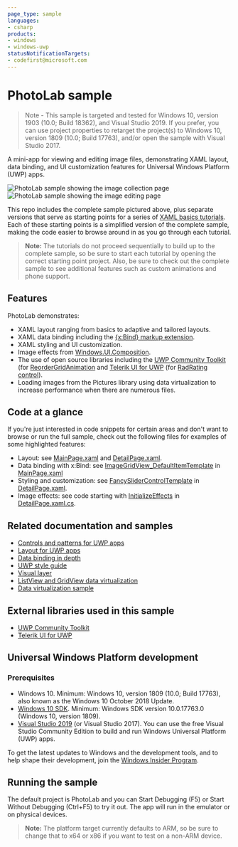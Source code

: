 ```yaml
---
page_type: sample
languages:
- csharp
products:
- windows
- windows-uwp
statusNotificationTargets:
- codefirst@microsoft.com
---
```


<!---
  category: ControlsLayoutAndText FilesFoldersAndLibraries
-->

# PhotoLab sample

> Note - This sample is targeted and tested for Windows 10, version 1903 (10.0; Build 18362), and Visual Studio 2019. If you prefer, you can use project properties to retarget the project(s) to Windows 10, version 1809 (10.0; Build 17763), and/or open the sample with Visual Studio 2017.

A mini-app for viewing and editing image files, demonstrating XAML layout, data binding, and UI customization features for Universal Windows Platform (UWP) apps.

![PhotoLab sample showing the image collection page](Screenshots/PhotoLab-collection-page.png)
![PhotoLab sample showing the image editing page](Screenshots/PhotoLab-editing-page.png)

This repo includes the complete sample pictured above, plus separate versions that serve as starting points for a series of
[XAML basics tutorials](xaml-basics-starting-points).
Each of these starting points is a simplified version of the complete sample, making the code easier to browse around in as you go through each tutorial.

> **Note:** The tutorials do not proceed sequentially to build up to the complete sample, so be sure to start each tutorial by opening the correct starting point project.
Also, be sure to check out the complete sample to see additional features such as custom animations and phone support.

## Features

PhotoLab demonstrates:
	
* XAML layout ranging from basics to adaptive and tailored layouts. 
* XAML data binding including the [{x:Bind} markup extension](https://docs.microsoft.com/windows/uwp/xaml-platform/x-bind-markup-extension).
* XAML styling and UI customization.
* Image effects from [Windows.UI.Composition](https://docs.microsoft.com/uwp/api/windows.ui.composition).
* The use of open source libraries including the [UWP Community Toolkit](https://github.com/Microsoft/UWPCommunityToolkit) (for [ReorderGridAnimation](http://docs.uwpcommunitytoolkit.com/en/master/animations/ReorderGrid/) and [Telerik UI for UWP](https://github.com/telerik/UI-For-UWP) (for [RadRating control](http://docs.telerik.com/devtools/universal-windows-platform/controls/radrating/rating-gettingstarted)).
* Loading images from the Pictures library using data virtualization to increase performance when there are numerous files. 

## Code at a glance

If you're just interested in code snippets for certain areas and don't want to browse or run the full sample, 
check out the following files for examples of some highlighted features:

* Layout: see [MainPage.xaml](PhotoLab/MainPage.xaml#25) and [DetailPage.xaml](PhotoLab/DetailPage.xaml#25).
* Data binding with x:Bind: see [ImageGridView_DefaultItemTemplate](PhotoLab/MainPage.xaml#72) in [MainPage.xaml](PhotoLab/MainPage.xaml#25)
* Styling and customization: see [FancySliderControlTemplate](PhotoLab/DetailPage.xaml#61) in [DetailPage.xaml](PhotoLabl/DetailPage.xaml#25). 
* Image effects: see code starting with [InitializeEffects](PhotoLab/DetailPage.xaml.cs#185) in [DetailPage.xaml.cs](PhotoLab/DetailPage.xaml.cs#25).

## Related documentation and samples

* [Controls and patterns for UWP apps](https://docs.microsoft.com/windows/uwp/controls-and-patterns/index)
* [Layout for UWP apps](https://docs.microsoft.com/windows/uwp/layout/)
* [Data binding in depth](https://docs.microsoft.com/windows/uwp/data-binding/data-binding-in-depth)
* [UWP style guide](https://docs.microsoft.com/windows/uwp/style/)
* [Visual layer](https://docs.microsoft.com/windows/uwp/composition/visual-layer)
* [ListView and GridView data virtualization](https://docs.microsoft.com/windows/uwp/debug-test-perf/listview-and-gridview-data-optimization)
* [Data virtualization sample](https://github.com/Microsoft/Windows-universal-samples/tree/master/Samples/XamlDataVirtualization)

## External libraries used in this sample

* [UWP Community Toolkit](https://github.com/Microsoft/UWPCommunityToolkit)
* [Telerik UI for UWP](https://github.com/telerik/UI-For-UWP)

## Universal Windows Platform development

### Prerequisites

- Windows 10. Minimum: Windows 10, version 1809 (10.0; Build 17763), also known as the Windows 10 October 2018 Update.
- [Windows 10 SDK](https://developer.microsoft.com/windows/downloads/windows-10-sdk). Minimum: Windows SDK version 10.0.17763.0 (Windows 10, version 1809).
- [Visual Studio 2019](https://visualstudio.microsoft.com/downloads/) (or Visual Studio 2017). You can use the free Visual Studio Community Edition to build and run Windows Universal Platform (UWP) apps.

To get the latest updates to Windows and the development tools, and to help shape their development, join 
the [Windows Insider Program](https://insider.windows.com).

## Running the sample

The default project is PhotoLab and you can Start Debugging (F5) or Start Without Debugging (Ctrl+F5) to try it out. 
The app will run in the emulator or on physical devices. 

> **Note:** The platform target currently defaults to ARM, so be sure to change that to x64 or x86 if you want to test on a non-ARM device. 


